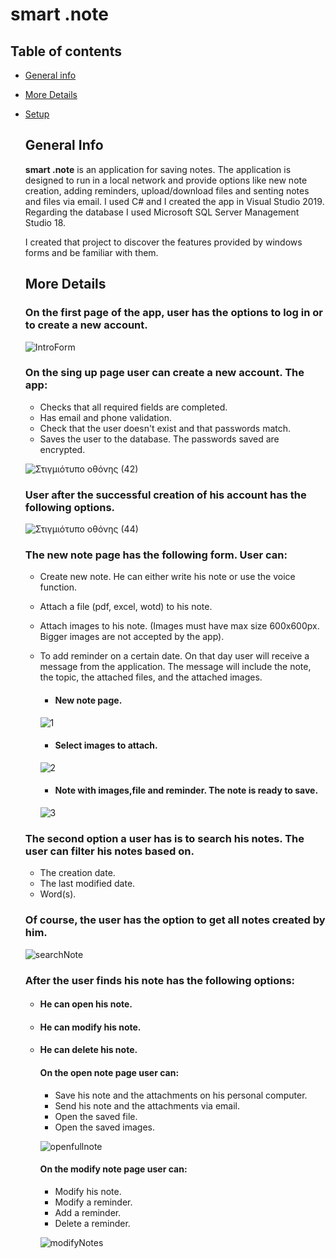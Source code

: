 #  **smart .note** 

 ## Table of contents
* [General info](#general-info)
* [More Details](#more-details)
* [Setup](#setup)

  ## **General Info**
   **smart .note** is an application for saving notes. The application is designed to run in a local network and provide options like new note creation, adding reminders, upload/download files and senting notes and files via email. I used C# and I created the app in Visual Studio 2019. Regarding the database I used Microsoft SQL Server Management Studio 18.

   I created that project to discover the features provided by windows forms and be familiar with them. 
   

   ## **More Details**
     ### On the first page of the app, user has the options to log in or to create a new account.

    ![IntroForm](https://user-images.githubusercontent.com/95130533/190989494-5d138ea2-d414-4e79-ad89-8cc0675ff612.png)

     ### On the sing up page user can create a new account. The app:  
    - Checks that all required fields are completed.
    - Has email and phone validation. 
    - Check that the user doesn't exist and that passwords match.
    - Saves the user to the database. The passwords saved are encrypted.

    ![Στιγμιότυπο οθόνης (42)](https://user-images.githubusercontent.com/95130533/191171210-92f5eac3-7e0f-4932-a757-f93482af8d42.png)

    ### User after the successful creation of his account has the following options.
    
  ![Στιγμιότυπο οθόνης (44)](https://user-images.githubusercontent.com/95130533/191172739-b6349a35-6691-4815-88e0-29fe075157ce.png)

    ### The new note page has the following form. User can:
  - Create new note. He can either write his note or use the voice function.
  - Αttach a file (pdf, excel, wotd) to his note.
  - Αttach images to his note. (Images must have max size 600x600px. Bigger images are not accepted by the app).
  - To add reminder on a certain date. On that day user will receive a message from the application. The message will include the note, the topic, the attached files, and the attached images.

    - #### New note page.
   
     ![1](https://user-images.githubusercontent.com/95130533/191436888-74283813-bd25-430c-8485-6909ff726d9c.png)
    - #### Select images to attach.
   
     ![2](https://user-images.githubusercontent.com/95130533/191436910-6504491c-2805-4130-8d68-7246e61f54ba.png)
    - #### Note with images,file and reminder. The note is ready to save.
   
     ![3](https://user-images.githubusercontent.com/95130533/191436963-f6018b39-f239-4578-894b-c70702512de6.png)


   ### The second option a user has is to search his notes. The user can filter his notes based on.
  - The creation date.
  - The last modified date.
  - Word(s).
  ### Of course, the user has the option to get all notes created by him.

  ![searchNote](https://user-images.githubusercontent.com/95130533/191441841-1ed2b52c-7166-4697-8b04-ac1f3de3724b.png)

    ### After the user finds his note has the following options:
    - #### He can open his note.
    - #### He can modify his note.
    - #### He can delete his note.
       
       
       #### On the open note page user can:
        - Save his note and the attachments on his personal computer.
        - Send his note and the attachments via email.
        - Open the saved file.
        - Open the saved images.
        
        ![openfullnote](https://user-images.githubusercontent.com/95130533/191449286-6f7f61fd-16a1-4fc2-91e5-d9eb3820efe0.png)
  
    

      #### On the modify note page user can:
        - Modify his note.
        - Modify a reminder.  
        - Add a reminder.
        - Delete a reminder.
        
      ![modifyNotes](https://user-images.githubusercontent.com/95130533/191453722-ba39f2b2-8a84-4a0a-a775-9bd8044f0160.png)

 











